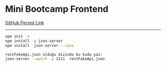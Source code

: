 # Mini Bootcamp Frontend

[GitHub Persist Link](https://github.com/hamitmizrak/1--Mini-Bootcamp-Frontend)

---
```sh
npm init -y 
npm install -g json-server 
npm install  json-server --save

restFakeApi.json olduğu dizinde bu kodu yaz: 
json-server --watch -p 1111  restFakeApi.json
```